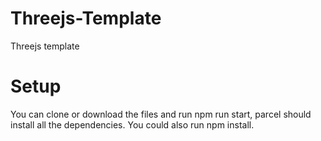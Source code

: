 # Threejs-Template
Threejs template
# Setup
You can clone or download the files and run npm run start, parcel should install all the dependencies. You could also run npm install. 

